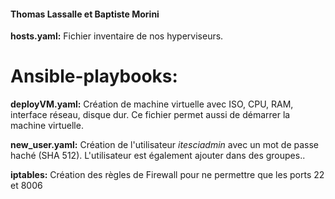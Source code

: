 #### Thomas Lassalle et  Baptiste Morini

__hosts.yaml:__ Fichier inventaire de nos hyperviseurs.

# Ansible-playbooks:

__deployVM.yaml:__ Création de machine virtuelle avec ISO, CPU, RAM, interface réseau, disque dur. Ce fichier permet aussi de démarrer la machine virtuelle.

__new_user.yaml:__ Création de l'utilisateur *itesciadmin* avec un mot de passe haché (SHA 512). L'utilisateur est également ajouter dans des groupes..

__iptables:__ Création des règles de Firewall pour ne permettre que les ports 22 et 8006



